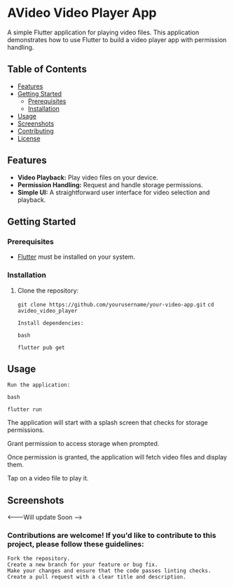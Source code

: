 # AVideo Video Player App

A simple Flutter application for playing video files. This application demonstrates how to use Flutter to build a video player app with permission handling.

## Table of Contents

- [Features](#features)
- [Getting Started](#getting-started)
  - [Prerequisites](#prerequisites)
  - [Installation](#installation)
- [Usage](#usage)
- [Screenshots](#screenshots)
- [Contributing](#contributing)
- [License](#license)

## Features

- **Video Playback:** Play video files on your device.
- **Permission Handling:** Request and handle storage permissions.
- **Simple UI:** A straightforward user interface for video selection and playback.

## Getting Started

### Prerequisites

- [Flutter](https://flutter.dev/) must be installed on your system.

### Installation

1. Clone the repository:


   `git clone https://github.com/yourusername/your-video-app.git`
   `cd avideo_video_player`

    `Install dependencies:`

    `bash`

    `flutter pub get`

## Usage

    Run the application:

    bash

    flutter run

  The application will start with a splash screen that checks for storage permissions.

   Grant permission to access storage when prompted.

  Once permission is granted, the application will fetch video files and display them.

  Tap on a video file to play it.

## Screenshots

<---Will update Soon -->

### Contributions are welcome! If you'd like to contribute to this project, please follow these guidelines:

    Fork the repository.
    Create a new branch for your feature or bug fix.
    Make your changes and ensure that the code passes linting checks.
    Create a pull request with a clear title and description.
